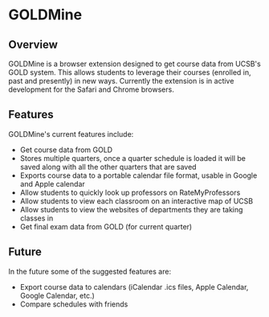 GOLDMine
========

Overview
--------

GOLDMine is a browser extension designed to get course data from UCSB's GOLD system. This allows students to leverage their courses (enrolled in, past and presently) in new ways. Currently the extension is in active development for the Safari and Chrome browsers.

Features
--------

GOLDMine's current features include:
- Get course data from GOLD
- Stores multiple quarters, once a quarter schedule is loaded it will be saved along with all the other quarters that are saved
- Exports course data to a portable calendar file format, usable in Google and Apple calendar
- Allow students to quickly look up professors on RateMyProfessors
- Allow students to view each classroom on an interactive map of UCSB
- Allow students to view the websites of departments they are taking classes in
- Get final exam data from GOLD (for current quarter)

Future
------

In the future some of the suggested features are:
- Export course data to calendars (iCalendar .ics files, Apple Calendar, Google Calendar, etc.)
- Compare schedules with friends
